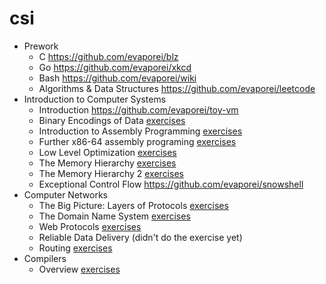 # csi

- Prework
  - C https://github.com/evaporei/blz
  - Go https://github.com/evaporei/xkcd
  - Bash https://github.com/evaporei/wiki
  - Algorithms & Data Structures https://github.com/evaporei/leetcode
- Introduction to Computer Systems
  - Introduction https://github.com/evaporei/toy-vm
  - Binary Encodings of Data [exercises](./intro-systems/binary)
  - Introduction to Assembly Programming [exercises](./intro-systems/x86-64-programming)
  - Further x86-64 assembly programing [exercises](./intro-systems/further-x86-64)
  - Low Level Optimization [exercises](./intro-systems/optimization)
  - The Memory Hierarchy [exercises](./intro-systems/memory-hierarchy)
  - The Memory Hierarchy 2 [exercises](./intro-systems/memory-hierarchy-2)
  - Exceptional Control Flow https://github.com/evaporei/snowshell
- Computer Networks
  - The Big Picture: Layers of Protocols [exercises](./networks/overview)
  - The Domain Name System [exercises](./networks/dns-client)
  - Web Protocols [exercises](./networks/reverse-proxy)
  - Reliable Data Delivery (didn't do the exercise yet)
  - Routing [exercises](./networks/traceroute)
- Compilers
  - Overview [exercises](./compilers/overview)
